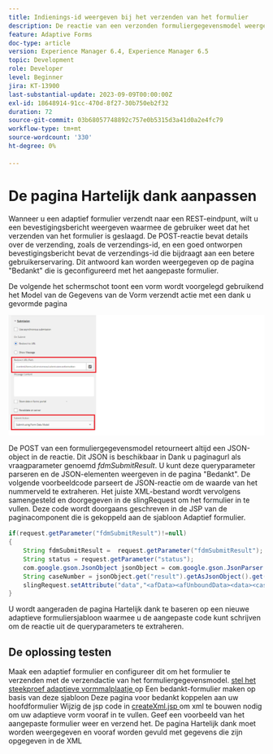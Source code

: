 ```yaml
---
title: Indienings-id weergeven bij het verzenden van het formulier
description: De reactie van een verzonden formuliergegevensmodel weergeven op de pagina Hartelijk dank
feature: Adaptive Forms
doc-type: article
version: Experience Manager 6.4, Experience Manager 6.5
topic: Development
role: Developer
level: Beginner
jira: KT-13900
last-substantial-update: 2023-09-09T00:00:00Z
exl-id: 18648914-91cc-470d-8f27-30b750eb2f32
duration: 72
source-git-commit: 03b68057748892c757e0b5315d3a41d0a2e4fc79
workflow-type: tm+mt
source-wordcount: '330'
ht-degree: 0%

---
```


# De pagina Hartelijk dank aanpassen

Wanneer u een adaptief formulier verzendt naar een REST-eindpunt, wilt u een bevestigingsbericht weergeven waarmee de gebruiker weet dat het verzenden van het formulier is geslaagd. De POST-reactie bevat details over de verzending, zoals de verzendings-id, en een goed ontworpen bevestigingsbericht bevat de verzendings-id die bijdraagt aan een betere gebruikerservaring. Dit antwoord kan worden weergegeven op de pagina &quot;Bedankt&quot; die is geconfigureerd met het aangepaste formulier.

De volgende het schermschot toont een vorm wordt voorgelegd gebruikend het Model van de Gegevens van de Vorm verzendt actie met een dank u gevormde pagina

![ dank-u-pagina ](./assets/thank-you-page-fdm-submit.png)

De POST van een formuliergegevensmodel retourneert altijd een JSON-object in de reactie. Dit JSON is beschikbaar in Dank u paginagurl als vraagparameter genoemd _fdmSubmitResult_. U kunt deze queryparameter parseren en de JSON-elementen weergeven in de pagina &quot;Bedankt&quot;.
De volgende voorbeeldcode parseert de JSON-reactie om de waarde van het nummerveld te extraheren. Het juiste XML-bestand wordt vervolgens samengesteld en doorgegeven in de slingRequest om het formulier in te vullen. Deze code wordt doorgaans geschreven in de JSP van de paginacomponent die is gekoppeld aan de sjabloon Adaptief formulier.

```java
if(request.getParameter("fdmSubmitResult")!=null)
{
    String fdmSubmitResult =  request.getParameter("fdmSubmitResult");
    String status = request.getParameter("status");
    com.google.gson.JsonObject jsonObject = com.google.gson.JsonParser.parseString(fdmSubmitResult).getAsJsonObject();
    String caseNumber = jsonObject.get("result").getAsJsonObject().get("number").getAsString();
    slingRequest.setAttribute("data","<afData><afUnboundData><data><caseNumber>"+caseNumber+"</caseNumber><status>"+status+"</status></data></afUnboundData></afData>");
}
```

U wordt aangeraden de pagina Hartelijk dank te baseren op een nieuwe adaptieve formuliersjabloon waarmee u de aangepaste code kunt schrijven om de reactie uit de queryparameters te extraheren.

## De oplossing testen

Maak een adaptief formulier en configureer dit om het formulier te verzenden met de verzendactie van het formuliergegevensmodel.
[ stel het steekproef adaptieve vormmalplaatje ](assets/thank-you-page-template.zip) op
Een bedankt-formulier maken op basis van deze sjabloon
Deze pagina voor bedankt koppelen aan uw hoofdformulier
Wijzig de jsp code in [ createXml.jsp ](http://localhost:4502/apps/thank-you-page-template/component/page/thankyoupage/createxml.jsp) om xml te bouwen nodig om uw adaptieve vorm vooraf in te vullen.
Geef een voorbeeld van het aangepaste formulier weer en verzend het.
De pagina Hartelijk dank moet worden weergegeven en vooraf worden gevuld met gegevens die zijn opgegeven in de XML
